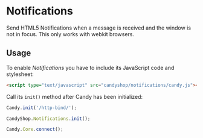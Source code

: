 # Notifications
Send HTML5 Notifications when a message is received and the window is not in focus. This only works with webkit browsers.

## Usage
To enable *Notifications* you have to include its JavaScript code and stylesheet: 

```HTML
<script type="text/javascript" src="candyshop/notifications/candy.js"></script>
```

Call its `init()` method after Candy has been initialized: 

```JavaScript
Candy.init('/http-bind/');

CandyShop.Notifications.init(); 

Candy.Core.connect();
```
